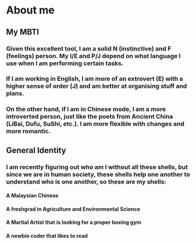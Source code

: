 # About me
## My MBTI
### Given this excellent tool, I am a solid N (instinctive) and F (feelings) person. My I/E and P/J depend on what language I use when I am performing certain tasks. 
### If I am working in English, I am more of an extrovert (E) with a higher sense of order (J) and am better at organising stuff and plans. 
### On the other hand, if I am in Chinese mode, I am a more introverted person, just like the poets from Ancient China (LiBai, Dufu, SuShi, etc.). I am more flexible with changes and more romantic.
## General Identity
### I am recently figuring out who am I without all these shells, but since we are in human society, these shells help one another to understand who is one another, so these are my shells:
#### A Malaysian Chinese
#### A freshgrad in Agriculture and Environmental Science
#### A Martial Artist that is looking for a proper boxing gym
#### A newbie coder that likes to read
